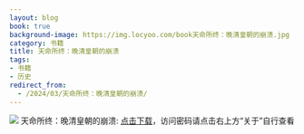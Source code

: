 ```yaml
---
layout: blog
book: true
background-image: https://img.locyoo.com/book天命所终：晚清皇朝的崩溃.jpg
category: 书籍
title: 天命所终：晚清皇朝的崩溃
tags:
- 书籍
- 历史
redirect_from:
  - /2024/03/天命所终：晚清皇朝的崩溃/
---
```

![](https://img.locyoo.com/book天命所终：晚清皇朝的崩溃.jpg)
天命所终：晚清皇朝的崩溃: <a name = "ref1" href="https://url18.ctfile.com/f/50983618-1063935653-65a9cb?p=3619">点击下载</a>，访问密码请点击右上方“关于”自行查看